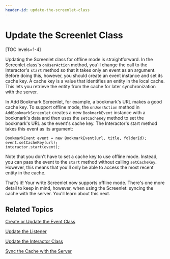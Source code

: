 ```yaml
---
header-id: update-the-screenlet-class
---
```


# Update the Screenlet Class

[TOC levels=1-4]

Updating the Screenlet class for offline mode is straightforward. In the 
Screenlet class's `onUserAction` method, you'll change the call to the 
Interactor's `start` method so that it takes only an event as an argument. 
Before doing this, however, you should create an event instance and set its 
cache key. A cache key is a value that identifies an entity in the local cache. 
This lets you retrieve the entity from the cache for later synchronization with 
the server. 

In Add Bookmark Screenlet, for example, a bookmark's URL makes a good cache key. 
To support offline mode, the `onUserAction` method in `AddBookmarkScreenlet` 
creates a new `BookmarkEvent` instance with a bookmark's data and then uses the 
`setCacheKey` method to set the bookmark's URL as the event's cache key. The 
Interactor's start method takes this event as its argument: 

    BookmarkEvent event = new BookmarkEvent(url, title, folderId);
    event.setCacheKey(url); 
    interactor.start(event);

Note that you don't have to set a cache key to use offline mode. Instead, you 
can pass the event to the `start` method without calling `setCacheKey`. However, 
this means that you'll only be able to access the most recent entity in the 
cache. 

That's it! Your write Screenlet now supports offline mode. There's one more 
detail to keep in mind, however, when using the Screenlet: syncing the cache 
with the server. You'll learn about this next. 

## Related Topics

[Create or Update the Event Class](/docs/7-1/tutorials/-/knowledge_base/t/create-or-update-the-event-class)

[Update the Listener](/docs/7-1/tutorials/-/knowledge_base/t/update-the-listener)

[Update the Interactor Class](/docs/7-1/tutorials/-/knowledge_base/t/update-the-interactor-class)

[Sync the Cache with the Server](/docs/7-1/tutorials/-/knowledge_base/t/sync-the-cache-with-the-server)

